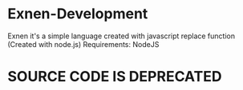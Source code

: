 # Exnen-Development

Exnen it's a simple language created with javascript replace function (Created with node.js)
Requirements: NodeJS


# SOURCE CODE IS DEPRECATED
